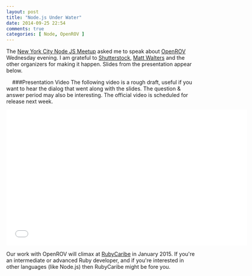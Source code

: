 ```yaml
---
layout: post
title: "Node.js Under Water"
date: 2014-09-25 22:54
comments: true
categories: [ Node, OpenROV ]
---
```

The [New York City Node JS Meetup](http://www.meetup.com/nodejs/events/206159562) asked me to speak about [OpenROV](http://rayhightower.com/blog/2014/06/16/citizen-science-with-openrov/) Wednesday evening. I am grateful to [Shutterstock](http://shutterstock.com), [Matt Walters](https://twitter.com/mateodelnorte) and the other organizers for making it happen. Slides from the presentation appear below.

<center><script async class="speakerdeck-embed" data-id="25d9158026930132408f62c99fab29cb" data-ratio="1.29456384323641" src="//speakerdeck.com/assets/embed.js"></script></center>
<!--more-->

&nbsp;
&nbsp;
###Presentation Video
The following video is a rough draft, useful if you want to hear the dialog that went along with the slides. The question & answer period may also be interesting. The official video is scheduled for release next week.

<center><iframe width="640" height="360" src="//www.youtube.com/embed/rpvWg77EvrM?rel=0" frameborder="0" allowfullscreen></iframe></center>

Our work with OpenROV will climax at [RubyCaribe](http://rubycaribe.com) in January 2015. If you're an intermediate or advanced Ruby developer, and if you're interested in other languages (like Node.js) then RubyCaribe might be fore you.


